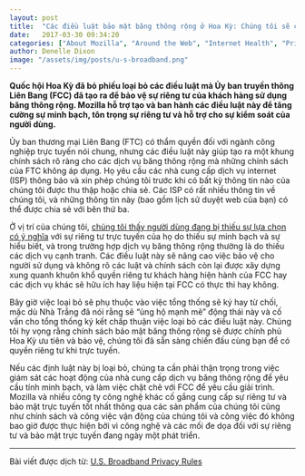 ```yaml
---
layout: post
title:  "Các điều luật bảo mật băng thông rộng ở Hoa Kỳ: Chúng tôi sẽ chiến đấu để bảo vệ sự riêng tư của người dùng"
date:   2017-03-30 09:34:20
categories: ["About Mozilla", "Around the Web", "Internet Health", "Privacy"]
author: Denelle Dixon
image: "/assets/img/posts/u-s-broadband.png"
---
```


**Quốc hội Hoa Kỳ đã bỏ phiếu loại bỏ các điều luật mà Ủy ban truyền thông Liên Bang (FCC) đã tạo ra để bảo vệ sự riêng tư của khách hàng sử dụng băng thông rộng. Mozilla hỗ trợ tạo và ban hành các điều luật này để tăng cường sự minh bạch, tôn trọng sự riêng tư và hỗ trợ cho sự kiểm soát của người dùng.**

Ủy ban thương mại Liên Bang (FTC) có thẩm quyền đối với ngành công nghiệp trực tuyến nói chung, nhưng các điều luật này giúp tạo ra một khung chính sách rõ ràng cho các dịch vụ băng thông rộng mà những chính sách của FTC không áp dụng. Họ yêu cầu các nhà cung cấp dịch vụ internet (ISP) thông báo và xin phép chúng tôi trước khi có bất kỳ thông tin nào của chúng tôi được thu thập hoặc chia sẻ. Các ISP có rất nhiều thông tin về chúng tôi, và những thông tin này (bao gồm lịch sử duyệt web của bạn) có thể được chia sẻ với bên thứ ba.

Ở vị trí của chúng tôi, [chúng tôi thấy người dùng đang bị thiếu sự lựa chọn có ý nghĩa](https://blog.mozilla.org/wp-content/uploads/2017/03/IHPbriefs_online_Privacy_March_2017.pdf) với sự riêng tư trực tuyến của họ do thiếu sự minh bạch và sự hiểu biết, và trong trường hợp dịch vụ băng thông rộng thường là do thiếu các dịch vụ cạnh tranh. Các điều luật này sẽ nâng cao việc bảo vệ cho người sử dụng và không rõ các luật và chính sách còn lại được xây dựng xung quanh khuôn khổ quyền riêng tư khách hàng hiện hành của FCC hay các dịch vụ khác sẽ hữu ích hay liệu hiện tại FCC có thực thi hay không.

Bây giờ việc loại bỏ sẽ phụ thuộc vào việc tổng thống sẽ ký hay từ chối, mặc dù Nhà Trắng đã nói rằng sẽ “ủng hộ mạnh mẽ” động thái này và cố vấn cho tổng thống ký kết chấp thuận việc loại bỏ các điều luật này. Chúng tôi hy vọng rằng chính sách bảo mật băng thông rộng sẽ được chính phủ Hoa Kỳ ưu tiên và bảo vệ, chúng tôi đã sẵn sàng chiến đấu cùng bạn để có quyền riêng tư khi trực tuyến.

Nếu các định luật này bị loại bỏ, chúng ta cần phải thận trọng trong việc giám sát các hoạt động của nhà cung cấp dịch vụ băng thông rộng để yêu cầu tính minh bạch, và làm việc chặt chẽ với FCC để yêu cầu giải trình. Mozilla và nhiều công ty công nghệ khác cố gắng cung cấp sự riêng tư và bảo mật trực tuyến tốt nhất thông qua các sản phẩm của chúng tôi cũng như chính sách và công việc vận động của chúng tôi và công việc đó không bao giờ được thực hiện bởi vì công nghệ và các mối đe dọa đối với sự riêng tư và bảo mật trực tuyến đang ngày một phát triển.

----

Bài viết được dịch từ: [U.S. Broadband Privacy Rules](https://blog.mozilla.org/blog/2017/03/30/u-s-broadband-privacy-rules-will-fight-protect-user-privacy/)